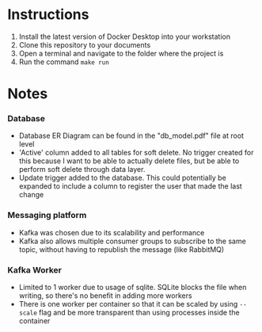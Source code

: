 # Instructions
1. Install the latest version of Docker Desktop into your workstation
1. Clone this repository to your documents
1. Open a terminal and navigate to the folder where the project is
1. Run the command `make run`

# Notes
### Database
- Database ER Diagram can be found in the "db_model.pdf" file at root level
- 'Active' column added to all tables for soft delete. No trigger created for this because I want to be able to actually 
  delete files, but be able to perform soft delete through data layer.
- Update trigger added to the database. This could potentially be expanded to include a column to register the user that
made the last change

### Messaging platform
- Kafka was chosen due to its scalability and performance
- Kafka also allows multiple consumer groups to subscribe to the same topic, without having to republish the message
  (like RabbitMQ)

### Kafka Worker
- Limited to 1 worker due to usage of sqlite. SQLite blocks the file when writing, so there's no benefit in adding more
  workers
- There is one worker per container so that it can be scaled by using `--scale` flag and be more transparent than using 
  processes inside the container